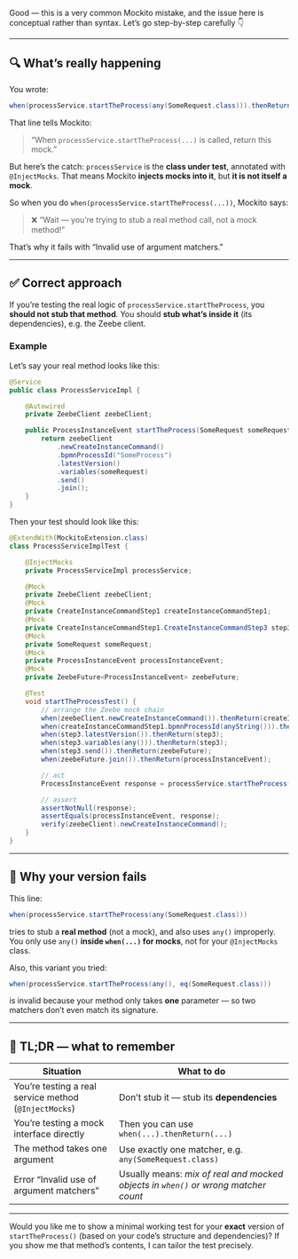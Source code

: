 Good — this is a very common Mockito mistake, and the issue here is conceptual rather than syntax.
Let’s go step-by-step carefully 👇

---

## 🔍 What’s really happening

You wrote:

```java
when(processService.startTheProcess(any(SomeRequest.class))).thenReturn(processInstanceEvent);
```

That line tells Mockito:

> “When `processService.startTheProcess(...)` is called, return this mock.”

But here’s the catch:
`processService` is the **class under test**, annotated with `@InjectMocks`.
That means Mockito **injects mocks into it**, but **it is not itself a mock**.

So when you do `when(processService.startTheProcess(...))`, Mockito says:

> ❌ “Wait — you’re trying to stub a real method call, not a mock method!”

That’s why it fails with “Invalid use of argument matchers.”

---

## ✅ Correct approach

If you’re testing the real logic of `processService.startTheProcess`,
you **should not stub that method**.
You should **stub what’s inside it** (its dependencies), e.g. the Zeebe client.

### Example

Let’s say your real method looks like this:

```java
@Service
public class ProcessServiceImpl {

    @Autowired
    private ZeebeClient zeebeClient;

    public ProcessInstanceEvent startTheProcess(SomeRequest someRequest) {
        return zeebeClient
            .newCreateInstanceCommand()
            .bpmnProcessId("SomeProcess")
            .latestVersion()
            .variables(someRequest)
            .send()
            .join();
    }
}
```

Then your test should look like this:

```java
@ExtendWith(MockitoExtension.class)
class ProcessServiceImplTest {

    @InjectMocks
    private ProcessServiceImpl processService;

    @Mock
    private ZeebeClient zeebeClient;
    @Mock
    private CreateInstanceCommandStep1 createInstanceCommandStep1;
    @Mock
    private CreateInstanceCommandStep1.CreateInstanceCommandStep3 step3;
    @Mock
    private SomeRequest someRequest;
    @Mock
    private ProcessInstanceEvent processInstanceEvent;
    @Mock
    private ZeebeFuture<ProcessInstanceEvent> zeebeFuture;

    @Test
    void startTheProcessTest() {
        // arrange the Zeebe mock chain
        when(zeebeClient.newCreateInstanceCommand()).thenReturn(createInstanceCommandStep1);
        when(createInstanceCommandStep1.bpmnProcessId(anyString())).thenReturn(step3);
        when(step3.latestVersion()).thenReturn(step3);
        when(step3.variables(any())).thenReturn(step3);
        when(step3.send()).thenReturn(zeebeFuture);
        when(zeebeFuture.join()).thenReturn(processInstanceEvent);

        // act
        ProcessInstanceEvent response = processService.startTheProcess(someRequest);

        // assert
        assertNotNull(response);
        assertEquals(processInstanceEvent, response);
        verify(zeebeClient).newCreateInstanceCommand();
    }
}
```

---

## 🚫 Why your version fails

This line:

```java
when(processService.startTheProcess(any(SomeRequest.class)))
```

tries to stub a **real method** (not a mock), and also uses `any()` improperly.
You only use `any()` **inside `when(...)` for mocks**, not for your `@InjectMocks` class.

Also, this variant you tried:

```java
when(processService.startTheProcess(any(), eq(SomeRequest.class)))
```

is invalid because your method only takes **one** parameter — so two matchers don’t even match its signature.

---

## 🧭 TL;DR — what to remember

| Situation                                             | What to do                                                                         |
| ----------------------------------------------------- | ---------------------------------------------------------------------------------- |
| You’re testing a real service method (`@InjectMocks`) | Don’t stub it — stub its **dependencies**                                          |
| You’re testing a mock interface directly              | Then you can use `when(...).thenReturn(...)`                                       |
| The method takes one argument                         | Use exactly one matcher, e.g. `any(SomeRequest.class)`                             |
| Error “Invalid use of argument matchers”              | Usually means: *mix of real and mocked objects in `when()` or wrong matcher count* |

---

Would you like me to show a minimal working test for your **exact** version of `startTheProcess()` (based on your code’s structure and dependencies)? If you show me that method’s contents, I can tailor the test precisely.
